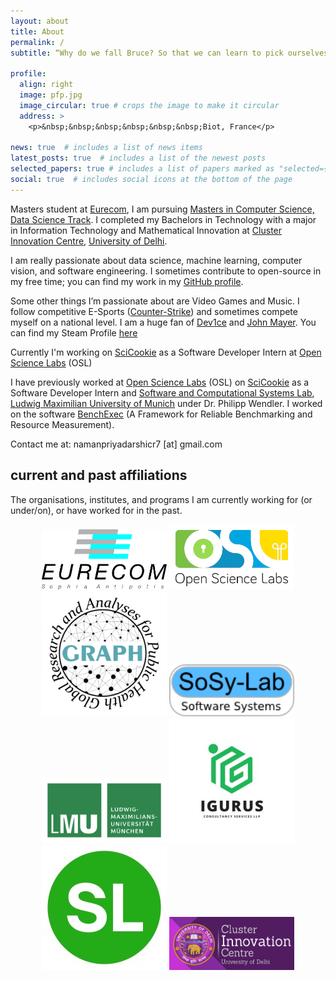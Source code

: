 ```yaml
---
layout: about
title: About
permalink: /
subtitle: “Why do we fall Bruce? So that we can learn to pick ourselves up.”

profile:
  align: right
  image: pfp.jpg
  image_circular: true # crops the image to make it circular
  address: >
    <p>&nbsp;&nbsp;&nbsp;&nbsp;&nbsp;&nbsp;Biot, France</p>

news: true  # includes a list of news items
latest_posts: true  # includes a list of the newest posts
selected_papers: true # includes a list of papers marked as "selected={true}"
social: true  # includes social icons at the bottom of the page
---
```


Masters student at [Eurecom](https://eurecom.fr), I am pursuing [Masters in Computer Science, Data Science Track](https://www.eurecom.fr/en/teaching/master-computer-science/msc-computer-science-data-science-track). I completed my Bachelors in Technology with a major in Information Technology and Mathematical Innovation at [Cluster Innovation Centre](https://cic.du.ac.in/), [University of Delhi](https://www.du.ac.in/).

I am really passionate about data science, machine learning, computer vision, and software engineering. I sometimes contribute to open-source in my free time; you can find my work in my [GitHub profile](https://github.com/Naman-Priyadarshi).

Some other things I’m passionate about are Video Games and Music. I follow competitive E-Sports ([Counter-Strike](https://blog.counter-strike.net/)) and sometimes compete myself on a national level. I am a huge fan of [Dev1ce](https://www.hltv.org/player/7592/device) and [John Mayer](https://en.wikipedia.org/wiki/John_Mayer). You can find my Steam Profile [here](https://steamcommunity.com/id/EaZy_Steam)

Currently I'm working on [SciCookie](https://github.com/osl-incubator/scicookie) as a Software Developer Intern at [Open Science Labs](https://opensciencelabs.org) (OSL)

I have previously worked at [Open Science Labs](https://opensciencelabs.org) (OSL) on [SciCookie](https://github.com/osl-incubator/scicookie) as a Software Developer Intern and [Software and Computational Systems Lab](https://www.sosy-lab.org/), [Ludwig Maximilian University of Munich](https://www.lmu.de/de/index.html) under Dr. Philipp Wendler. I worked on the software [BenchExec](https://github.com/sosy-lab/benchexec) (A Framework for Reliable Benchmarking and Resource
Measurement).

Contact me at: namanpriyadarshicr7 [at] gmail.com

## current and past affiliations

The organisations, institutes, and programs I am currently working for (or under/on), or have worked for in the past.

<p align="center">
  <a href="https://eurecom.fr/" target="_blank"><img src="assets/img/eurecom_logo.jpg" style="width: 200px"/></a>
  <a href="https://opensciencelabs.org/" target="_blank"><img src="assets/img/osl_logo.png" style="width: 200px"/></a>
  <a href="https://thegraphnetwork.org/" target="_blank"><img src="assets/img/graph_logo.png" style="width: 200px"/></a>
  <a href="https://www.sosy-lab.org/" target="_blank"><img src="assets/img/sosy_logo.png" style="width: 200px"/></a>
  <a href="https://www.lmu.de/en/" target="_blank"><img src="assets/img/lmu_logo.png" style="width: 200px"/></a>
  <a href="http://igurus.in/" target="_blank"><img src="assets/img/iguru_logo.jpeg" style="width: 200px"/></a>
  <a href="https://www.simplylocal.app/" target="_blank"><img src="assets/img/simply_logo.jpeg" style="width: 200px"/></a>
  <a href="https://cic.du.ac.in/" target="_blank"><img src="assets/img/cic_logo.png" style="width: 200px"/></a>
</p>